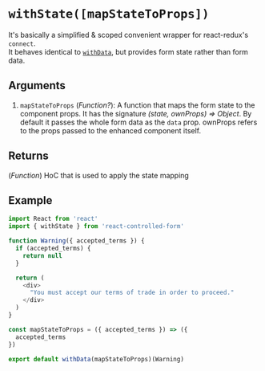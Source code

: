 # `withState([mapStateToProps])`

It's basically a simplified & scoped convenient wrapper for react-redux's `connect`.<br>
It behaves identical to [`withData`](withData.md), but provides form state rather than form data.

## Arguments
1. `mapStateToProps` (*Function?*): A function that maps the form state to the component props. It has the signature *(state, ownProps) => Object*. By default it passes the whole form data as the `data` prop. ownProps refers to the props passed to the enhanced component itself.

## Returns
(*Function*) HoC that is used to apply the state mapping

## Example
```javascript
import React from 'react'
import { withState } from 'react-controlled-form'

function Warning({ accepted_terms }) {
  if (accepted_terms) {
    return null
  }

  return (
    <div>
      "You must accept our terms of trade in order to proceed."
    </div>
  )
}

const mapStateToProps = ({ accepted_terms }) => ({
  accepted_terms
})

export default withData(mapStateToProps)(Warning)
```
